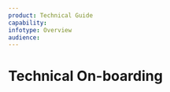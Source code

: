 ```yaml
---
product: Technical Guide
capability:
infotype: Overview
audience:
---
```


# Technical On-boarding

